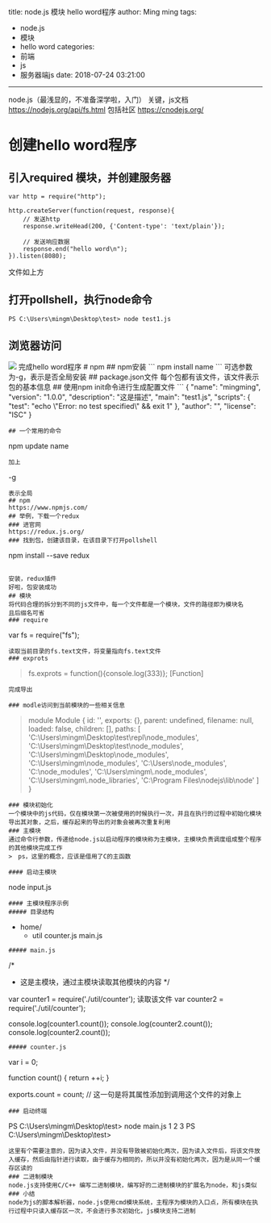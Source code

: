 title: node.js 模块 hello word程序
author: Ming ming
tags:
  - node.js
  - 模块
  - hello word
categories:
  - 前端
  - js
  - 服务器端js
date: 2018-07-24 03:21:00
---
node.js（最浅显的，不准备深学啦，入门）
关键，js文档
https://nodejs.org/api/fs.html
包括社区 
https://cnodejs.org/
# 创建hello word程序
## 引入required 模块，并创建服务器
```
var http = require("http");

http.createServer(function(request, response){
	// 发送http
	response.writeHead(200, {'Content-type': 'text/plain'});

	// 发送响应数据
	response.end("hello word\n");
}).listen(8080);
```
文件如上方
## 打开pollshell，执行node命令
```
PS C:\Users\mingm\Desktop\test> node test1.js
```
## 浏览器访问
<img src="https://www.iming.info/images/pasted-1.png">
完成hello word程序
# npm
## npm安装
```
npm install name
```
可选参数为-g，表示是否全局安装
## package.json文件
每个包都有该文件，该文件表示包的基本信息
## 使用npm init命令进行生成配置文件
```
{
  "name": "mingming",
  "version": "1.0.0",
  "description": "这是描述",
  "main": "test1.js",
  "scripts": {
    "test": "echo \"Error: no test specified\" && exit 1"
  },
  "author": "",
  "license": "ISC"
}

```
## 一个常用的命令
```
npm update name
```
加上
```
-g
```
表示全局
## npm
https://www.npmjs.com/
## 举例，下载一个redux
### 进官网
https://redux.js.org/
### 找到包，创建该目录，在该目录下打开pollshell
```
npm install --save redux
```

安装，redux插件
好啦，包安装成功
## 模块
将代码合理的拆分到不同的js文件中，每一个文件都是一个模块，文件的路径即为模块名
且后缀名可省
### require
```
var fs = require("fs");
```
读取当前目录的fs.text文件，将变量指向fs.text文件
### exprots
```
> fs.exprots = function(){console.log(333)};
[Function]
>
```
完成导出

### modle访问到当前模块的一些相关信息

```
> module
Module {
  id: '<repl>',
  exports: {},
  parent: undefined,
  filename: null,
  loaded: false,
  children: [],
  paths:
   [ 'C:\\Users\\mingm\\Desktop\\test\\repl\\node_modules',
     'C:\\Users\\mingm\\Desktop\\test\\node_modules',
     'C:\\Users\\mingm\\Desktop\\node_modules',
     'C:\\Users\\mingm\\node_modules',
     'C:\\Users\\node_modules',
     'C:\\node_modules',
     'C:\\Users\\mingm\\.node_modules',
     'C:\\Users\\mingm\\.node_libraries',
     'C:\\Program Files\\nodejs\\lib\\node' ] }
```
### 模块初始化
一个模块中的js代码，仅在模块第一次被使用的时候执行一次，并且在执行的过程中初始化模块导出其对象，之后，缓存起来的导出的对象会被再次重复利用
### 主模块
通过命令行参数，传递给node.js以启动程序的模块称为主模块，主模块负责调度组成整个程序的其他模块完成工作
>　ps，这里的概念，应该是借用了C的主函数

#### 启动主模块
```
node input.js
```
#### 主模块程序示例
##### 目录结构
```
- home/
    - util
        counter.js
    main.js
```
##### main.js
```
/*
 *	这是主模块，通过主模块读取其他模块的内容
 */

var counter1 = require('./util/counter');   读取该文件
var    counter2 = require('./util/counter');

console.log(counter1.count());
console.log(counter2.count());
console.log(counter2.count());
```
##### counter.js
```
var i = 0;

function count() {
    return ++i;
}

exports.count = count;  // 这一句是将其属性添加到调用这个文件的对象上
```
### 启动终端
```
PS C:\Users\mingm\Desktop\test> node main.js
1
2
3
PS C:\Users\mingm\Desktop\test>
```
这里有个需要注意的，因为读入文件，并没有导致被初始化两次，因为读入文件后，将该文件放入缓存，然后由指针进行读取，由于缓存为相同的，所以并没有初始化两次，因为是从同一个缓存区读的
### 二进制模块
node.js支持使用C/C++ 编写二进制模块，编写好的二进制模块的扩展名为node，和js类似
### 小结
node为js的脚本解析器，node.js使用cmd模块系统，主程序为模块的入口点，所有模块在执行过程中只读入缓存区一次，不会进行多次初始化，js模块支持二进制